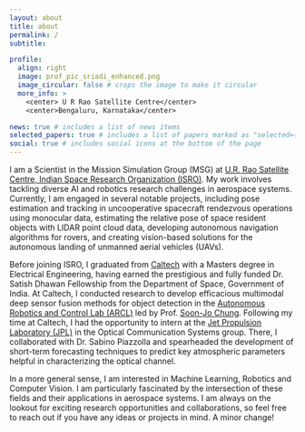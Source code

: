 ```yaml
---
layout: about
title: about
permalink: /
subtitle: 

profile:
  align: right
  image: prof_pic_sriadi_enhanced.png
  image_circular: false # crops the image to make it circular
  more_info: >
    <center> U R Rao Satellite Centre</center>
    <center>Bengaluru, Karnataka</center> 

news: true # includes a list of news items
selected_papers: true # includes a list of papers marked as "selected={true}"
social: true # includes social icons at the bottom of the page
---
```


I am a Scientist in the Mission Simulation Group (MSG) at [U.R. Rao Satellite Centre, Indian Space Research Organization (ISRO)](https://www.ursc.gov.in). My work involves tackling diverse AI and robotics research challenges in aerospace systems. Currently, I am engaged in several notable projects, including pose estimation and tracking in uncooperative spacecraft rendezvous operations using monocular data, estimating the relative pose of space resident objects with LIDAR point cloud data, developing autonomous navigation algorithms for rovers, and creating vision-based solutions for the autonomous landing of unmanned aerial vehicles (UAVs).

Before joining ISRO, I graduated from [Caltech](https://www.caltech.edu) with a Masters degree in Electrical Engineering, having earned the prestigious and fully funded Dr. Satish Dhawan Fellowship from the Department of Space, Government of India. At Caltech, I conducted research to develop efficacious multimodal deep sensor fusion methods for object detection in the [Autonomous Robotics and Control Lab (ARCL)](http://aerospacerobotics.caltech.edu) led by Prof. [Soon-Jo Chung](https://scholar.google.com/citations?user=-ClLU3EAAAAJ&hl=en). Following my time at Caltech, I had the opportunity to intern at the [Jet Propulsion Laboratory (JPL)](https://www.jpl.nasa.gov) in the Optical Communication Systems group. There, I collaborated with Dr. Sabino Piazzolla and spearheaded the development of short-term forecasting techniques to predict key atmospheric parameters helpful in characterizing the optical channel.

In a more general sense, I am interested in Machine Learning, Robotics and Computer Vision. I am particularly fascinated by the intersection of these fields and their applications in aerospace systems. I am always on the lookout for exciting research opportunities and collaborations, so feel free to reach out if you have any ideas or projects in mind. A minor change!